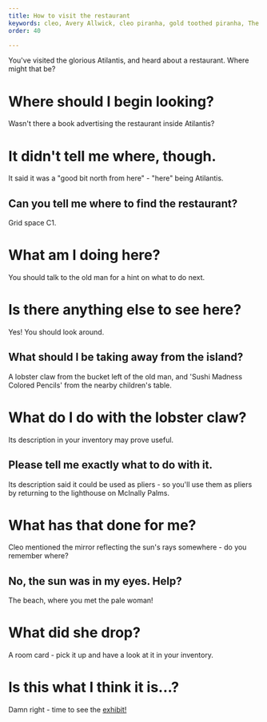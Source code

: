 ```yaml
---
title: How to visit the restaurant
keywords: cleo, Avery Allwick, cleo piranha, gold toothed piranha, The Will o' Wisp of the Sunken Gallery
order: 40

---
```


You've visited the glorious Atilantis, and heard about a restaurant. Where might that be?

# Where should I begin looking?
Wasn't there a book advertising the restaurant inside Atilantis?

# It didn't tell me where, though.
It said it was a "good bit north from here" - "here" being Atilantis.

## Can you tell me where to find the restaurant?
Grid space C1.

# What am I doing here?
You should talk to the old man for a hint on what to do next.

# Is there anything else to see here?
Yes! You should look around.

## What should I be taking away from the island?
A lobster claw from the bucket left of the old man, and 'Sushi Madness Colored Pencils' from the nearby children's table.

# What do I do with the lobster claw?
Its description in your inventory may prove useful.

## Please tell me exactly what to do with it.
Its description said it could be used as pliers - so you'll use them as pliers by returning to the lighthouse on McInally Palms.

# What has that done for me?
Cleo mentioned the mirror reflecting the sun's rays somewhere - do you remember where?

## No, the sun was in my eyes. Help?
The beach, where you met the pale woman!

# What did she drop?
A room card - pick it up and have a look at it in your inventory.

# Is this what I think it is...?
Damn right - time to see the [exhibit!](/Chapter-2/exhibit.md)